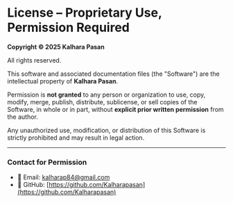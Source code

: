 # License – Proprietary Use, Permission Required

**Copyright © 2025 Kalhara Pasan**

All rights reserved.

This software and associated documentation files (the "Software") are the intellectual property of **Kalhara Pasan**.

Permission is **not granted** to any person or organization to use, copy, modify, merge, publish, distribute, sublicense, or sell copies of the Software, in whole or in part, without **explicit prior written permission** from the author.

Any unauthorized use, modification, or distribution of this Software is strictly prohibited and may result in legal action.

---

### Contact for Permission

- 📧 Email: [kalharap84@gmail.com](mailto:kalharap84@gmail.com)  
- 🔗 GitHub: [https://github.com/Kalharapasan](https://github.com/Kalharapasan)
